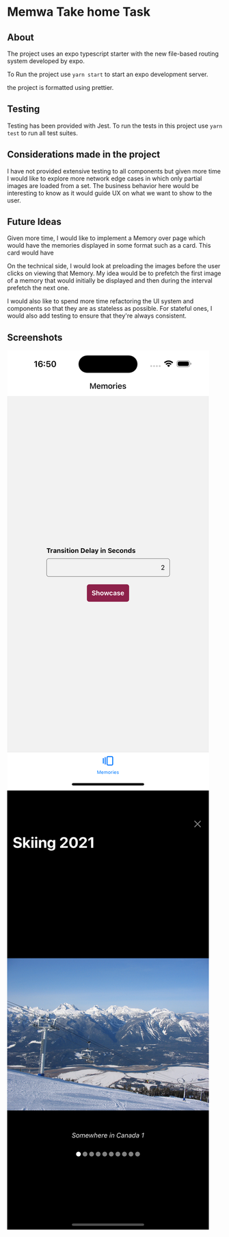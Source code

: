 # Memwa Take home Task

## About

The project uses an expo typescript starter with the new file-based routing
system developed by expo.

To Run the project use `yarn start` to start an expo development server.

the project is formatted using prettier.

## Testing

Testing has been provided with Jest. To run the tests in this project use
`yarn test` to run all test suites.

## Considerations made in the project

I have not provided extensive testing to all components but given more time I
would like to explore more network edge cases in which only partial images are
loaded from a set. The business behavior here would be interesting to know as
it would guide UX on what we want to show to the user.

## Future Ideas

Given more time, I would like to implement a Memory over page which would
have the memories displayed in some format such as a card. This card would have

On the technical side, I would look at preloading the images before the user
clicks on viewing that Memory. My idea would be to prefetch the first image of a
memory that would initially be displayed and then during the interval prefetch
the next one.

I would also like to spend more time refactoring the UI system and components so
that they are as stateless as possible. For stateful ones, I would also add
testing to ensure that they're always consistent.

## Screenshots

![Main Page](./docs/screen-shot-1.png)
![Showcase Page](./docs/screen-shot-2.png)
